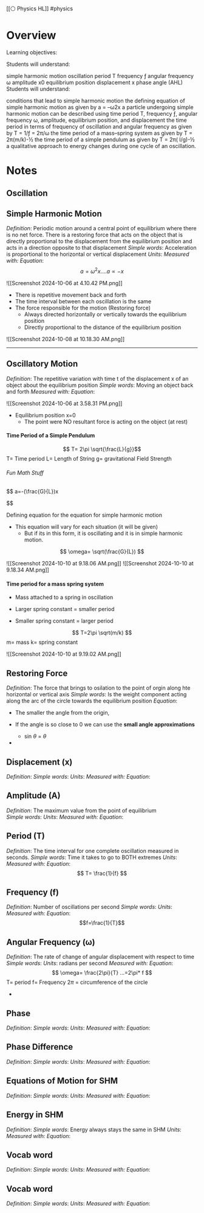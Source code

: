 [[⚪ Physics HL]] #physics 

# Overview

Learning objectives:

Students will understand:

 simple harmonic motion
oscillation
period T
frequency ƒ
angular frequency ω
amplitude x0
equilibrium position
displacement x
phase angle (AHL)
Students will understand:  

conditions that lead to simple harmonic motion
the defining equation of simple harmonic motion as given by a = –ω2x
a particle undergoing simple harmonic motion can be described using time period T, frequency ƒ, angular frequency ω, amplitude, equilibrium position, and displacement
the time period in terms of frequency of oscillation and angular frequency as given by T = 1/ƒ  = 2π/ω
the time period of a mass–spring system as given by T = 2π(m/k)-½
the time period of a simple pendulum as given by T = 2π( l/g)-½
a qualitative approach to energy changes during one cycle of an oscillation. 

# Notes
## Oscillation

## Simple Harmonic Motion
*Definition*: Periodic motion around a central point of equilibrium where there is no net force. There is a restoring force that acts on the object that is directly proportional to the displacement from the equilibrium position and acts in a direction opposite to that displacement 
*Simple words*: Acceleration is proportional to the horizontal or vertical displacement
*Units*: 
*Measured with:* 
*Equation*: $$
a=\omega^2 x....a∝-x
$$

![[Screenshot 2024-10-06 at 4.10.42 PM.png]]

- There is repetitive movement back and forth 
- The time interval between each oscillation is the same 
- The force responsible for the motion (Restoring force)
	- Always directed horizontally or vertically towards the equilibrium position
	- Directly proportional to the distance of the equilibrium position

![[Screenshot 2024-10-08 at 10.18.30 AM.png]]



---
## Oscillatory Motion
*Definition*: The repetitive variation with time t of the displacement x of an object about the equilibrium position 
*Simple words*: Moving an object back and forth 
*Measured with:* 
*Equation*: 

![[Screenshot 2024-10-06 at 3.58.31 PM.png]]

- Equilibrium position x=0
	- The point were NO resultant force is acting on the object (at rest)


#### Time Period of a Simple Pendulum 

$$ T= 2\pi \sqrt{\frac{L}{g}}$$
T= Time period 
L= Length of String 
g= gravitational Field Strength 

###### Fun Math Stuff
$$
a=-(\frac{G}{L})x

$$

Defining equation for the equation for simple harmonic motion 

- This equation will vary for each situation (it will be given)
	- But if its in this form, it is oscillating and it is in simple harmonic motion. 

$$ 
\omega= \sqrt(\frac{G}{L})
$$

![[Screenshot 2024-10-10 at 9.18.06 AM.png]]
![[Screenshot 2024-10-10 at 9.18.34 AM.png]]



#### Time period for a mass spring system 

- Mass attached to a spring in oscillation

- Larger spring constant = smaller period 
- Smaller spring constant = larger period 

$$ 
T=2\pi \sqrt(m/k)
$$
m= mass 
k= spring constant 


![[Screenshot 2024-10-10 at 9.19.02 AM.png]]




## Restoring Force
*Definition*: The force that brings to osilation to the point of orgin along hte horizontal or vertical axis
*Simple words*: Is the weight component acting along the arc of the circle towards the equilibrium position 
*Equation*: 

- The smaller the angle from the origin, 

- If the angle is so close to 0 we can use the **small angle approximations** 
	- sin $\theta$ = $\theta$ 

- 

## Displacement (x) 
*Definition*:
*Simple words*: 
*Units*: 
*Measured with:* 
*Equation*: 

## Amplitude (A)
*Definition*: The maximum value from the point of equilibrium  
*Simple words*: 
*Units*: 
*Measured with:* 
*Equation*: 

##  Period (T)
*Definition*: The time interval for one complete oscillation measured in seconds. 
*Simple words*: Time it takes to go to BOTH extremes 
*Units*: 
*Measured with:* 
*Equation*: $$
T= \frac{1}{f}
$$

## Frequency (f)
*Definition*: Number of oscillations per second 
*Simple words*: 
*Units*: 
*Measured with:* 
*Equation*: $$f=\frac{1}{T}$$

## Angular Frequency (ω) 
*Definition*: The rate of change of angular displacement with respect to time 
*Simple words*: 
*Units*: radians per second
*Measured with:* 
*Equation*: $$
\omega= \frac{2\pi}{T} ...=2\pi* f
$$
T= period 
f= Frequency 
2$\pi$ = circumference of the circle 

- 




## Phase
*Definition*:
*Simple words*: 
*Units*: 
*Measured with:* 
*Equation*: 

## Phase Difference 
*Definition*:
*Simple words*: 
*Units*: 
*Measured with:* 
*Equation*: 

## Equations of Motion for SHM 
*Definition*:
*Simple words*: 
*Units*: 
*Measured with:* 
*Equation*: 

## Energy in SHM 
*Definition*:
*Simple words*: Energy always stays the same in SHM
*Units*: 
*Measured with:* 
*Equation*: 

## Vocab word 
*Definition*:
*Simple words*: 
*Units*: 
*Measured with:* 
*Equation*: 

## Vocab word 
*Definition*:
*Simple words*: 
*Units*: 
*Measured with:* 
*Equation*: 

